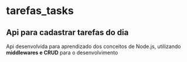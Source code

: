 # tarefas_tasks

## Api para cadastrar tarefas do dia

Api desenvolvida para aprendizado dos conceitos de Node.js, utilizando **middlewares e CRUD** para o desenvolvimento
